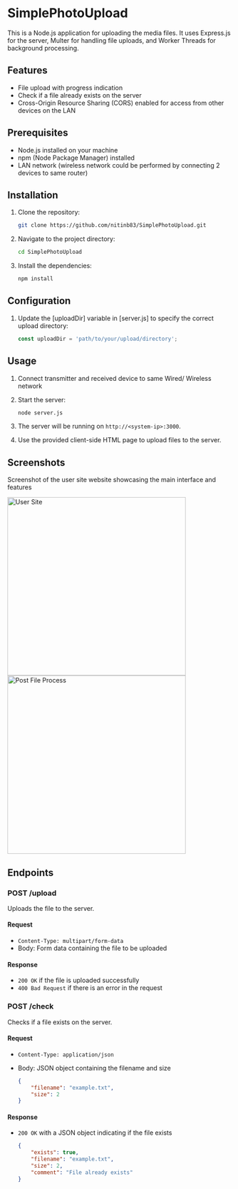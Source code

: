 # SimplePhotoUpload

This is a Node.js application for uploading the media files. It uses Express.js for the server, Multer for handling file uploads, and Worker Threads for background processing.

## Features

- File upload with progress indication
- Check if a file already exists on the server
- Cross-Origin Resource Sharing (CORS) enabled for access from other devices on the LAN

## Prerequisites

- Node.js installed on your machine
- npm (Node Package Manager) installed
- LAN network (wireless network could be performed by connecting 2 devices to same router)

## Installation

1. Clone the repository:

    ```sh
    git clone https://github.com/nitinb83/SimplePhotoUpload.git
    ```

2. Navigate to the project directory:

    ```sh
    cd SimplePhotoUpload
    ```

3. Install the dependencies:

    ```sh
    npm install
    ```

## Configuration

1. Update the [uploadDir] variable in [server.js] to specify the correct upload directory:

    ```javascript
    const uploadDir = 'path/to/your/upload/directory';
    ```

## Usage

1. Connect transmitter and received device to same Wired/ Wireless network
2. Start the server:

    ```sh
    node server.js
    ```

3. The server will be running on `http://<system-ip>:3000`.

4. Use the provided client-side HTML page to upload files to the server.

## Screenshots

Screenshot of the user site website showcasing the main interface and features

<img src="https://github.com/user-attachments/assets/aded1715-3ef0-4638-b980-fcf0f87e0a82" alt="User Site" width="400" align="center"/>

<img src="https://github.com/user-attachments/assets/e5113128-2e7d-46f3-a7ce-cb53e432c602" alt="Post File Process" width="400" align="center"/>

## Endpoints

### POST /upload

Uploads the file to the server.

#### Request

- `Content-Type: multipart/form-data`
- Body: Form data containing the file to be uploaded

#### Response

- `200 OK` if the file is uploaded successfully
- `400 Bad Request` if there is an error in the request

### POST /check

Checks if a file exists on the server.

#### Request

- `Content-Type: application/json`
- Body: JSON object containing the filename and size

    ```json
    {
        "filename": "example.txt",
        "size": 2
    }
    ```

#### Response

- `200 OK` with a JSON object indicating if the file exists

    ```json
    {
        "exists": true,
        "filename": "example.txt",
        "size": 2,
        "comment": "File already exists"
    }
    ```
